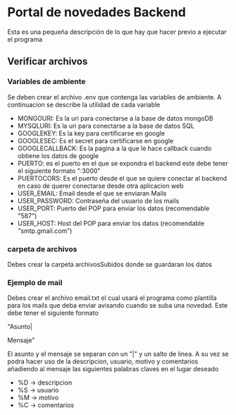 # Portal de novedades Backend

Esta es una pequeña descripción de lo que hay que hacer previo a ejecutar el programa

## Verificar archivos
### Variables de ambiente
Se deben crear el archivo .env que contenga las variables de ambiente. A continuacion se describe la utilidad de cada variable

- MONGOURI: Es la uri para conectarse a la base de datos mongoDB
- MYSQLURI: Es la uri para conectarse a la base de datos SQL
- GOOGLEKEY: Es la key para certificarse en google 
- GOOGLESEC: Es el secret para certificarse en google
- GOOGLECALLBACK: Es la pagina a la que le hace callback cuando obtiene los datos de google
- PUERTO: es el puerto en el que se expondra el backend este debe tener el siguiente formato ":3000"
- PUERTOCORS: Es el puerto desde el que se quiere conectar al backend en caso de querer conectarse desde otra aplicacion web
- USER_EMAIL: Email desde el que se enviaran Mails 
- USER_PASSWORD: Contraseña del usuario de los mails 
- USER_PORT: Puerto del POP para enviar los datos (recomendable "587")
- USER_HOST: Host del POP para enviar los datos (recomendable "smtp.gmail.com")
### carpeta de archivos
Debes crear la carpeta archivosSubidos donde se guardaran los datos
### Ejemplo de mail
Debes crear el archivo email.txt el cual usará el programa como plantilla para los mails que deba enviar avisando cuando se suba una novedad. Este debe tener el siguiente formato

"Asunto|

Mensaje"

El asunto y el mensaje se separan con un "|" y un salto de linea. A su vez se podra hacer uso de la descripcion, usuario, motivo y comentarios añadiendo al mensaje las siguientes palabras claves en el lugar deseado

- %D -> descripcion
- %S -> usuario
- %M -> motivo
- %C -> comentarios